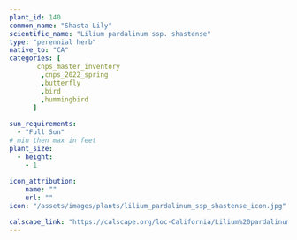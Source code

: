 ```yaml
---                        
plant_id: 140 
common_name: "Shasta Lily"                                                               
scientific_name: "Lilium pardalinum ssp. shastense"
type: "perennial herb"                                                        
native_to: "CA"
categories: [
       cnps_master_inventory 
        ,cnps_2022_spring
        ,butterfly
        ,bird
        ,hummingbird
      ]                                                                       
                          
sun_requirements:        
  - "Full Sun"          
# min then max in feet 
plant_size:           
  - height:          
    - 1 
                    
icon_attribution:  
    name: ""
    url: ""
icon: "/assets/images/plants/lilium_pardalinum_ssp_shastense_icon.jpg"

calscape_link: "https://calscape.org/loc-California/Lilium%20pardalinum%20v.%20shastense(%20)"
---    
```

